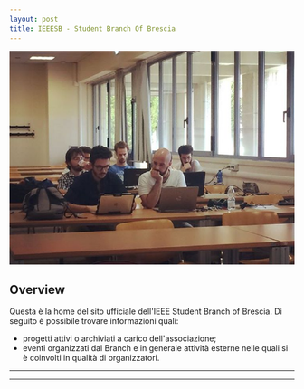 ```yaml
---
layout: post
title: IEEESB - Student Branch Of Brescia
---
```


![Header](/images/header_about_us_fixed.jpg)

## Overview

Questa è la home del sito ufficiale dell'IEEE Student Branch of Brescia. Di seguito è possibile trovare informazioni quali:

* progetti attivi o archiviati a carico dell'associazione;
* eventi organizzati dal Branch e in generale attività esterne nelle quali si è coinvolti in qualità di organizzatori.

__________________________________________
_____________________________________

